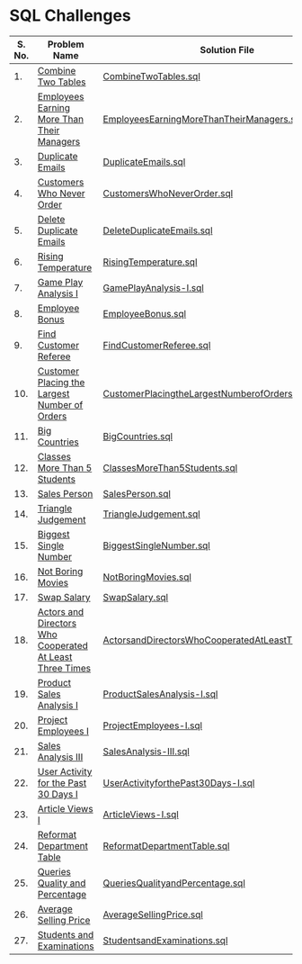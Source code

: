 
# SQL Challenges

| **S. No.** | **Problem Name**                                                                                                                                                | **Solution File**                                                                                                        |
|------------|-----------------------------------------------------------------------------------------------------------------------------------------------------------------|--------------------------------------------------------------------------------------------------------------------------|
| 1.         | [Combine Two Tables](https://leetcode.com/problems/combine-two-tables/description/)                                                                             | [CombineTwoTables.sql](solutions/CombineTwoTables.sql)                                                                   |
| 2.         | [Employees Earning More Than Their Managers](https://leetcode.com/problems/employees-earning-more-than-their-managers/description/)                             | [EmployeesEarningMoreThanTheirManagers.sql](solutions%2FEmployeesEarningMoreThanTheirManagers.sql)                       |
| 3.         | [Duplicate Emails](https://leetcode.com/problems/duplicate-emails/description/)                                                                                 | [DuplicateEmails.sql](solutions%2FDuplicateEmails.sql)                                                                   |
| 4.         | [Customers Who Never Order](https://leetcode.com/problems/customers-who-never-order/description/)                                                               | [CustomersWhoNeverOrder.sql](solutions%2FCustomersWhoNeverOrder.sql)                                                     |
| 5.         | [Delete Duplicate Emails](https://leetcode.com/problems/delete-duplicate-emails/description/)                                                                   | [DeleteDuplicateEmails.sql](solutions%2FDeleteDuplicateEmails.sql)                                                       |
| 6.         | [Rising Temperature](https://leetcode.com/problems/rising-temperature/description/)                                                                             | [RisingTemperature.sql](solutions%2FRisingTemperature.sql)                                                               |
| 7.         | [Game Play Analysis I](https://leetcode.com/problems/game-play-analysis-i/description/)                                                                         | [GamePlayAnalysis-I.sql](solutions%2FGamePlayAnalysis-I.sql)                                                             |
| 8.         | [Employee Bonus](https://leetcode.com/problems/employee-bonus/description/)                                                                                     | [EmployeeBonus.sql](solutions%2FEmployeeBonus.sql)                                                                       |
| 9.         | [Find Customer Referee](https://leetcode.com/problems/find-customer-referee/description/)                                                                       | [FindCustomerReferee.sql](solutions%2FFindCustomerReferee.sql)                                                           |
| 10.        | [Customer Placing the Largest Number of Orders](https://leetcode.com/problems/customer-placing-the-largest-number-of-orders/description/)                       | [CustomerPlacingtheLargestNumberofOrders.sql](solutions%2FCustomerPlacingtheLargestNumberofOrders.sql)                   |
| 11.        | [Big Countries](https://leetcode.com/problems/big-countries/description/)                                                                                       | [BigCountries.sql](solutions%2FBigCountries.sql)                                                                         |
| 12.        | [Classes More Than 5 Students](https://leetcode.com/problems/classes-more-than-5-students/description/)                                                         | [ClassesMoreThan5Students.sql](solutions%2FClassesMoreThan5Students.sql)                                                 |
| 13.        | [Sales Person](https://leetcode.com/problems/sales-person/description/)                                                                                         | [SalesPerson.sql](solutions%2FSalesPerson.sql)                                                                           |
| 14.        | [Triangle Judgement](https://leetcode.com/problems/triangle-judgement/description/)                                                                             | [TriangleJudgement.sql](solutions%2FTriangleJudgement.sql)                                                               |
| 15.        | [Biggest Single Number](https://leetcode.com/problems/biggest-single-number/description/)                                                                       | [BiggestSingleNumber.sql](solutions%2FBiggestSingleNumber.sql)                                                           |
| 16.        | [Not Boring Movies](https://leetcode.com/problems/not-boring-movies/description/)                                                                               | [NotBoringMovies.sql](solutions%2FNotBoringMovies.sql)                                                                   |
| 17.        | [Swap Salary](https://leetcode.com/problems/swap-salary/description/)                                                                                           | [SwapSalary.sql](solutions%2FSwapSalary.sql)                                                                             |
| 18.        | [Actors and Directors Who Cooperated At Least Three Times](https://leetcode.com/problems/actors-and-directors-who-cooperated-at-least-three-times/description/) | [ActorsandDirectorsWhoCooperatedAtLeastThreeTimes.sql](solutions%2FActorsandDirectorsWhoCooperatedAtLeastThreeTimes.sql) |
| 19.        | [Product Sales Analysis I](https://leetcode.com/problems/product-sales-analysis-i/description/)                                                                 | [ProductSalesAnalysis-I.sql](solutions%2FProductSalesAnalysis-I.sql)                                                     |
| 20.        | [Project Employees I](https://leetcode.com/problems/project-employees-i/submissions/1602150812/)                                                                | [ProjectEmployees-I.sql](solutions%2FProjectEmployees-I.sql)                                                             |
| 21.        | [Sales Analysis III](https://leetcode.com/problems/sales-analysis-iii/description/)                                                                             | [SalesAnalysis-III.sql](solutions%2FSalesAnalysis-III.sql)                                                               |
| 22.        | [User Activity for the Past 30 Days I](https://leetcode.com/problems/user-activity-for-the-past-30-days-i/description/)                                         | [UserActivityforthePast30Days-I.sql](solutions%2FUserActivityforthePast30Days-I.sql)                                     |
| 23.        | [Article Views I](https://leetcode.com/problems/article-views-i/description/)                                                                                   | [ArticleViews-I.sql](solutions%2FArticleViews-I.sql)                                                                     |
| 24.        | [Reformat Department Table](https://leetcode.com/problems/reformat-department-table/description/)                                                               | [ReformatDepartmentTable.sql](solutions%2FReformatDepartmentTable.sql)                                                   |
| 25.        | [Queries Quality and Percentage](https://leetcode.com/problems/queries-quality-and-percentage/description/)                                                     | [QueriesQualityandPercentage.sql](solutions%2FQueriesQualityandPercentage.sql)                                           |
| 26.        | [Average Selling Price](https://leetcode.com/problems/average-selling-price/description/)                                                                       | [AverageSellingPrice.sql](solutions%2FAverageSellingPrice.sql)                                                           |
| 27.        | [Students and Examinations](https://leetcode.com/problems/students-and-examinations/description/)                                                               | [StudentsandExaminations.sql](solutions%2FStudentsandExaminations.sql)                                                   |